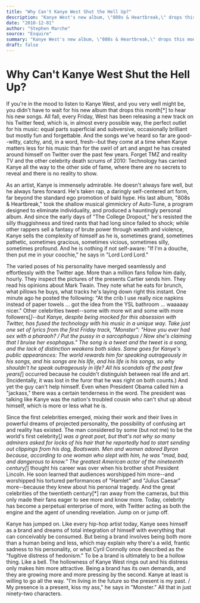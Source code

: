 ```yaml
---
title: "Why Can't Kanye West Shut the Hell Up?"
description: "Kanye West's new album, \"808s & Heartbreak,\" drops this month. He's taken rap, a daringly self-centered art form, far beyond the standard ego promotion of bald hype. But he sells the complexity of him..."
date: "2010-12-01"
author: "Stephen Marche"
source: "Esquire"
summary: "Kanye West's new album, \"808s & Heartbreak,\" drops this month. He's taken rap, a daringly self-centered art form, far beyond the standard ego promotion of bald hype. But he sells the complexity of himself as he is, sometimes grand, sometimes gracious, sometimes vicious, sometimes silly, sometimes profound."
draft: false
---
```


# Why Can't Kanye West Shut the Hell Up?

If you're in the mood to listen to Kanye West, and you very well might be, you didn't have to wait for his new album that drops this month[*] to hear his new songs. All fall, every Friday, West has been releasing a new track on his Twitter feed, which is, in almost every possible way, the perfect outlet for his music: equal parts superficial and subversive, occasionally brilliant but mostly fun and forgettable. And the songs we've heard so far are good--witty, catchy, and, in a word, fresh--but they come at a time when Kanye matters less for his music than for the swirl of art and angst he has created around himself on Twitter over the past few years. Forget TMZ and reality TV and the other celebrity death scrums of 2010: Technology has carried Kanye all the way to the other side of fame, where there are no secrets to reveal and there is no reality to show.

As an artist, Kanye is immensely admirable. He doesn't always fare well, but he always fares forward. He's taken rap, a daringly self-centered art form, far beyond the standard ego promotion of bald hype. His last album, "808s & Heartbreak," took the shallow musical gimmickry of Auto-Tune, a program designed to eliminate individuality, and produced a hauntingly personal album. And since the early days of "The College Dropout," he's resisted the silly thuggishness and tired rants that had long since failed to shock; while other rappers sell a fantasy of brute power through wealth and violence, Kanye sells the complexity of himself as he is, sometimes grand, sometimes pathetic, sometimes gracious, sometimes vicious, sometimes silly, sometimes profound. And he is nothing if not self-aware: "If I'm a douche, then put me in your coochie," he says in "Lord Lord Lord."

The varied poses of his personality have merged seamlessly and effortlessly with the Twitter age. More than a million fans follow him daily, hourly. They inspect the pictures of the presents Cartier sends him. They read his opinions about Mark Twain. They note what he eats for brunch, what pillows he buys, what tracks he's laying down right this instant. One minute ago he posted the following: "At the crib I use really nice napkins instead of paper towels ... got the idea from the YSL bathroom ... waaaaay nicer." Other celebrities tweet--some with more wit and some with more followers[*]--but Kanye, despite being mocked for this obsession with Twitter, has fused the technology with his music in a unique way. Take just one set of lyrics from the first Friday track, "Monster": "Have you ever had sex with a pharaoh? / Put the pussy in a sarcophagus / Now she's claiming that I bruise her esophagus." The song is a tweet and the tweet is a song, and the lack of distinction weakens both sides. Same goes for Kanye's public appearances: The world rewards him for speaking outrageously in his songs, and his songs are his life, and his life is his songs, so why shouldn't he speak outrageously in life? All his scandals of the past few years[*] occurred because he couldn't distinguish between real life and art. (Incidentally, it was lost in the furor that he was right on both counts.) And yet the guy can't help himself. Even when President Obama called him a "jackass," there was a certain tenderness in the word. The president was talking like Kanye was the nation's troubled cousin who can't shut up about himself, which is more or less what he is.

Since the first celebrities emerged, mixing their work and their lives in powerful dreams of projected personality, the possibility of confusing art and reality has existed. The man considered by some (but not me) to be the world's first celebrity[*] was a great poet, but that's not why so many admirers asked for locks of his hair that he reportedly had to start sending out clippings from his dog, Boatswain. Men and women adored Byron because, according to one woman who slept with him, he was "mad, bad, and dangerous to know." The greatest American actor of the nineteenth century[*] thought his career was over when his brother shot President Lincoln. He soon learned that audiences worshipped him more--and worshipped his tortured performances of "Hamlet" and "Julius Caesar" more--because they knew about his personal tragedy. And the great celebrities of the twentieth century[*] ran away from the cameras, but this only made their fans eager to see more and know more. Today, celebrity has become a perpetual enterprise of more, with Twitter acting as both the engine and the agent of unending revelation. Jump on or jump off.

Kanye has jumped on. Like every hip-hop artist today, Kanye sees himself as a brand and dreams of total integration of himself with everything that can conceivably be consumed. But being a brand involves being both more than a human being and less, which may explain why there's a wild, frantic sadness to his personality, or what Cyril Connolly once described as the "fugitive distress of hedonism." To be a brand is ultimately to be a hollow thing. Like a bell. The hollowness of Kanye West rings out and his distress only makes him more attractive. Being a brand has its own demands, and they are growing more and more pressing by the second. Kanye at least is willing to go all the way. "I'm living in the future so the present is my past. / My presence is a present, kiss my ass," he says in "Monster." All that in just ninety-two characters.
